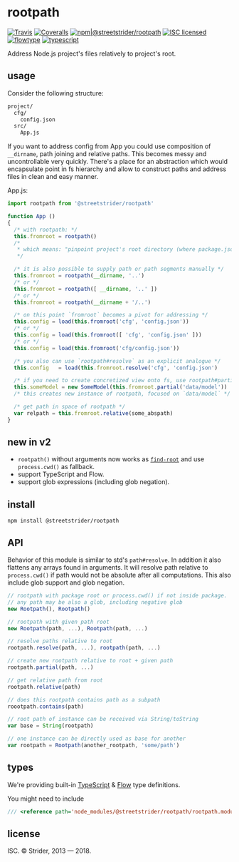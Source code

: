 # rootpath

[![Travis](https://img.shields.io/travis/StreetStrider/rootpath.svg?style=flat-square)](https://travis-ci.org/StreetStrider/rootpath)
[![Coveralls](https://img.shields.io/coveralls/StreetStrider/rootpath.svg?style=flat-square)](https://coveralls.io/github/StreetStrider/rootpath)
[![npm|@streetstrider/rootpath](http://img.shields.io/badge/npm-@streetstrider/rootpath-CB3837.svg?style=flat-square)](https://www.npmjs.org/package/@streetstrider/rootpath)
[![ISC licensed](http://img.shields.io/badge/license-ISC-brightgreen.svg?style=flat-square)](#license)
[![flowtype](http://img.shields.io/badge/flow-type-EBBF3A.svg?style=flat-square)](#types)
[![typescript](http://img.shields.io/badge/type-script-0074C1.svg?style=flat-square)](#types)

Address Node.js project's files relatively to project's root.

## usage
Consider the following structure:

```sh
project/
  cfg/
    config.json
  src/
    App.js
```

If you want to address config from App you could use composition of `__dirname`, path joining and relative paths. This becomes messy and uncontrollable very quickly. There's a place for an abstraction which would encapsulate point in fs hierarchy and allow to construct paths and address files in clean and easy manner.

App.js:
```js
import rootpath from '@streetstrider/rootpath'

function App ()
{
  /* with rootpath: */
  this.fromroot = rootpath()
  /*
   * which means: "pinpoint project's root directory (where package.json)."
   */

  /* it is also possible to supply path or path segments manually */
  this.fromroot = rootpath(__dirname, '..')
  /* or */
  this.fromroot = rootpath([ __dirname, '..' ])
  /* or */
  this.fromroot = rootpath(__dirname + '/..')

  /* on this point `fromroot` becomes a pivot for addressing */
  this.config = load(this.fromroot('cfg', 'config.json'))
  /* or */
  this.config = load(this.fromroot([ 'cfg', 'config.json' ]))
  /* or */
  this.config = load(this.fromroot('cfg/config.json'))

  /* you also can use `rootpath#resolve` as an explicit analogue */
  this.config   = load(this.fromroot.resolve('cfg', 'config.json')

  /* if you need to create concretized view onto fs, use rootpath#partial: */
  this.someModel = new SomeModel(this.fromroot.partial('data/model'))
  /* this creates new instance of rootpath, focused on `data/model` */

  /* get path in space of rootpath */
  var relpath = this.fromroot.relative(some_abspath)
}
```

## new in v2
* `rootpath()` without arguments now works as [`find-root`](https://www.npmjs.com/package/find-root) and use `process.cwd()` as fallback.
* support TypeScript and Flow.
* support glob expressions (including glob negation).

## install
```
npm install @streetstrider/rootpath
```

## API
Behavior of this module is similar to std's `path#resolve`. In addition it also flattens any arrays found in arguments. It will resolve path relative to `process.cwd()` if path would not be absolute after all computations. This also include glob support and glob negation.

```javascript
// rootpath with package root or process.cwd() if not inside package.
// any path may be also a glob, including negative glob
new Rootpath(), Rootpath()

// rootpath with given path root
new Rootpath(path, ...), Rootpath(path, ...)

// resolve paths relative to root
rootpath.resolve(path, ...), rootpath(path, ...)

// create new rootpath relative to root + given path
rootpath.partial(path, ...)

// get relative path from root
rootpath.relative(path)

// does this rootpath contains path as a subpath
roootpath.contains(path)

// root path of instance can be received via String/toString
var base = String(rootpath)

// one instance can be directly used as base for another
var rootpath = Rootpath(another_rootpath, 'some/path')
```

## types
We're providing built-in [TypeScript](http://typescriptlang.org/) & [Flow](https://flowtype.org/) type definitions.

You might need to include
```ts
/// <reference path='node_modules/@streetstrider/rootpath/rootpath.module.d.ts' />
```

## license
ISC. © Strider, 2013 — 2018.

